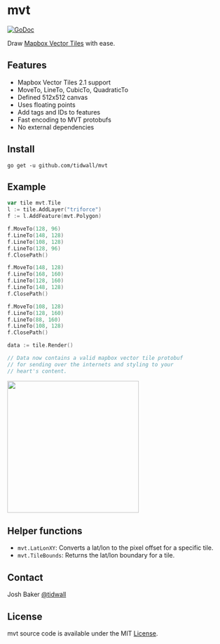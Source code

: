 # mvt

[![GoDoc](https://img.shields.io/badge/api-reference-blue.svg?style=flat-square)](https://godoc.org/github.com/tidwall/mvt)

Draw [Mapbox Vector Tiles](https://www.mapbox.com/vector-tiles/) with ease.

## Features

- Mapbox Vector Tiles 2.1 support
- MoveTo, LineTo, CubicTo, QuadraticTo
- Defined 512x512 canvas
- Uses floating points
- Add tags and IDs to features
- Fast encoding to MVT protobufs
- No external dependencies

## Install

```
go get -u github.com/tidwall/mvt
```

## Example

```go
var tile mvt.Tile
l := tile.AddLayer("triforce")
f := l.AddFeature(mvt.Polygon)

f.MoveTo(128, 96)
f.LineTo(148, 128)
f.LineTo(108, 128)
f.LineTo(128, 96)
f.ClosePath()

f.MoveTo(148, 128)
f.LineTo(168, 160)
f.LineTo(128, 160)
f.LineTo(148, 128)
f.ClosePath()

f.MoveTo(108, 128)
f.LineTo(128, 160)
f.LineTo(88, 160)
f.LineTo(108, 128)
f.ClosePath()

data := tile.Render()

// Data now contains a valid mapbox vector tile protobuf 
// for sending over the internets and styling to your 
// heart's content.
```

<img src="https://i.imgur.com/ynIx6nt.png" width="300" height="300">

## Helper functions

- `mvt.LatLonXY`: Converts a lat/lon to the pixel offset for a specific tile.
- `mvt.TileBounds`: Returns the lat/lon boundary for a tile.

## Contact
Josh Baker [@tidwall](http://twitter.com/tidwall)

## License
mvt source code is available under the MIT [License](/LICENSE).

